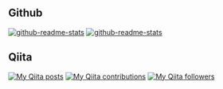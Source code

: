 ## Github

[![github-readme-stats](https://github-readme-stats.vercel.app/api?username=alpha2048)](https://github.com/anuraghazra/github-readme-stats)
[![github-readme-stats](https://github-readme-stats.vercel.app/api/top-langs/?username=alpha2048)](https://github.com/anuraghazra/github-readme-stats)

## Qiita

[![My Qiita posts](https://qiita-badge.apiapi.app/s/alpha2048/posts.svg)](http://qiita.com/alpha2048)
[![My Qiita contributions](https://qiita-badge.apiapi.app/s/alpha2048/contributions.svg)](http://qiita.com/alpha2048)
[![My Qiita followers](https://qiita-badge.apiapi.app/s/alpha2048/followers.svg)](http://qiita.com/alpha2048)
